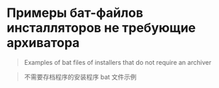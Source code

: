 # Примеры бат-файлов инсталляторов не требующие архиватора

>Examples of bat files of installers that do not require an archiver

>不需要存档程序的安装程序 bat 文件示例
